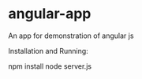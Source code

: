 # angular-app
An app for demonstration of angular js

Installation and Running:

npm install
node server.js
